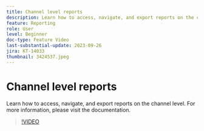 ```yaml
---
title: Channel level reports
description: Learn how to access, navigate, and export reports on the channel level.
feature: Reporting
role: User
level: Beginner
doc-type: Feature Video
last-substantial-update: 2023-09-26
jira: KT-14033
thumbnail: 3424537.jpeg
---
```


# Channel level reports

Learn how to access, navigate, and export reports on the channel level. For more information, please visit the  documentation.

>[!VIDEO](https://video.tv.adobe.com/v/3424537/?learn=on)
